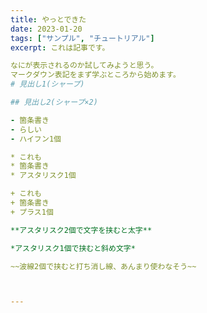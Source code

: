 ```yaml
---
title: やっとできた
date: 2023-01-20
tags: ["サンプル", "チュートリアル"]
excerpt: これは記事です。

なにが表示されるのか試してみようと思う。
マークダウン表記をまず学ぶところから始めます。
# 見出し1(シャープ)

## 見出し2(シャープ×2)

- 箇条書き
- らしい
- ハイフン1個

* これも
* 箇条書き
* アスタリスク1個

+ これも
+ 箇条書き
+ プラス1個

**アスタリスク2個で文字を挟むと太字**

*アスタリスク1個で挟むと斜め文字*

~~波線2個で挟むと打ち消し線、あんまり使わなそう~~



---
```

